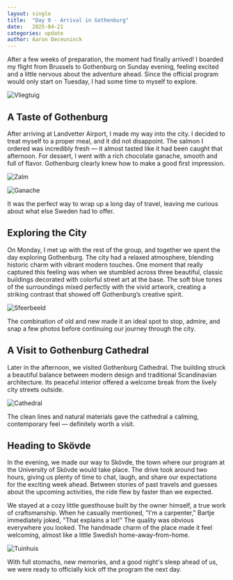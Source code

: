 ```yaml
---
layout: single
title:  "Day 0 - Arrival in Gothenburg"
date:   2025-04-21
categories: update
author: Aaron Deceuninck
---
```


After a few weeks of preparation, the moment had finally arrived! I boarded my flight from Brussels to Gothenburg on Sunday evening, feeling excited and a little nervous about the adventure ahead. Since the official program would only start on Tuesday, I had some time to myself to explore.  

![Vliegtuig](/assets/images/day0/vliegtuig%20foto%201.jpg)

## A Taste of Gothenburg  

After arriving at Landvetter Airport, I made my way into the city. I decided to treat myself to a proper meal, and it did not disappoint. The salmon I ordered was incredibly fresh — it almost tasted like it had been caught that afternoon. For dessert, I went with a rich chocolate ganache, smooth and full of flavor. Gothenburg clearly knew how to make a good first impression.  

![Zalm](/assets/images/day0/zalm%20foto%202.jpg)  

![Ganache](/assets/images/day0/ganache%20foto3.jpg)

It was the perfect way to wrap up a long day of travel, leaving me curious about what else Sweden had to offer.

## Exploring the City  

On Monday, I met up with the rest of the group, and together we spent the day exploring Gothenburg. The city had a relaxed atmosphere, blending historic charm with vibrant modern touches. One moment that really captured this feeling was when we stumbled across three beautiful, classic buildings decorated with colorful street art at the base. The soft blue tones of the surroundings mixed perfectly with the vivid artwork, creating a striking contrast that showed off Gothenburg’s creative spirit.

![Sfeerbeeld](/assets/images/day0/sfeer%20beeld%20foto%204.jpg)

The combination of old and new made it an ideal spot to stop, admire, and snap a few photos before continuing our journey through the city.


## A Visit to Gothenburg Cathedral

Later in the afternoon, we visited Gothenburg Cathedral. The building struck a beautiful balance between modern design and traditional Scandinavian architecture. Its peaceful interior offered a welcome break from the lively city streets outside.

![Cathedral](/assets/images/day0/cathedral%20foto%205.jpg)

The clean lines and natural materials gave the cathedral a calming, contemporary feel — definitely worth a visit.

## Heading to Skövde

In the evening, we made our way to Skövde, the town where our program at the University of Skövde would take place. The drive took around two hours, giving us plenty of time to chat, laugh, and share our expectations for the exciting week ahead. Between stories of past travels and guesses about the upcoming activities, the ride flew by faster than we expected.

We stayed at a cozy little guesthouse built by the owner himself, a true work of craftsmanship. When he casually mentioned, "I'm a carpenter," Bartje immediately joked, "That explains a lot!" The quality was obvious everywhere you looked. The handmade charm of the place made it feel welcoming, almost like a little Swedish home-away-from-home.

![Tuinhuis](/assets/images/day0/foto%20tuinhuis%20foto%206.JPG)

With full stomachs, new memories, and a good night's sleep ahead of us, we were ready to officially kick off the program the next day.
